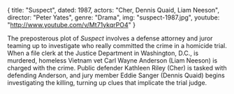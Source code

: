 {
  title: "Suspect",
  dated: 1987,
  actors: "Cher, Dennis Quaid, Liam Neeson",
  director: "Peter Yates",
  genre: "Drama",
  img: "suspect-1987.jpg",
  youtube: "http://www.youtube.com/v/Mt71ykqrPO4"
}

The preposterous plot of _Suspect_ involves a defense attorney and juror teaming up to investigate who really committed the crime in a homicide trial. When a file clerk at the Justice Department in Washington, D.C., is murdered, homeless Vietnam vet Carl Wayne Anderson (Liam Neeson) is charged with the crime. Public defender Kathleen Riley (Cher) is tasked with defending Anderson, and jury member Eddie Sanger (Dennis Quaid) begins investigating the killing, turning up clues that implicate the trial judge. 